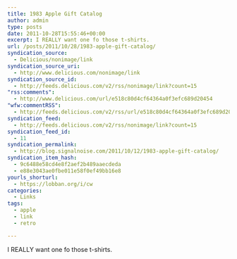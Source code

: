 ```yaml
---
title: 1983 Apple Gift Catalog
author: admin
type: posts
date: 2011-10-28T15:55:46+00:00
excerpt: I REALLY want one fo those t-shirts.
url: /posts/2011/10/28/1983-apple-gift-catalog/
syndication_source:
  - Delicious/nonimage/link
syndication_source_uri:
  - http://www.delicious.com/nonimage/link
syndication_source_id:
  - http://feeds.delicious.com/v2/rss/nonimage/link?count=15
"rss:comments":
  - http://www.delicious.com/url/e518c80d4cf64364a0f3efc689d20454
"wfw:commentRSS":
  - http://feeds.delicious.com/v2/rss/url/e518c80d4cf64364a0f3efc689d20454
syndication_feed:
  - http://feeds.delicious.com/v2/rss/nonimage/link?count=15
syndication_feed_id:
  - 11
syndication_permalink:
  - http://blog.signalnoise.com/2011/10/12/1983-apple-gift-catalog/
syndication_item_hash:
  - 9c6488e58cd4e8f2aef2b489aaecdeda
  - e88e3043ae0fbe011e58f0ef49bb16e8
yourls_shorturl:
  - https://lobban.org/i/cw
categories:
  - Links
tags:
  - apple
  - link
  - retro

---
```

I REALLY want one fo those t-shirts.